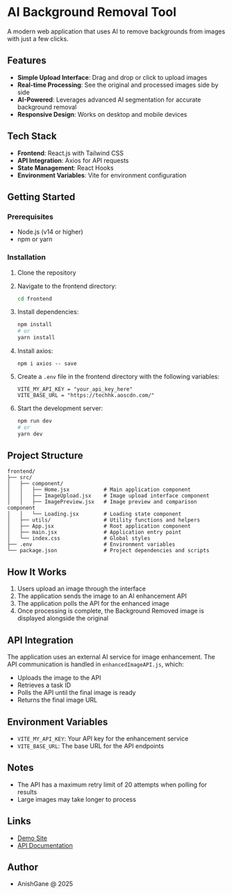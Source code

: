 # AI Background Removal Tool

A modern web application that uses AI to remove backgrounds from images with just a few clicks.

## Features

- **Simple Upload Interface**: Drag and drop or click to upload images
- **Real-time Processing**: See the original and processed images side by side
- **AI-Powered**: Leverages advanced AI segmentation for accurate background removal
- **Responsive Design**: Works on desktop and mobile devices

## Tech Stack

- **Frontend**: React.js with Tailwind CSS
- **API Integration**: Axios for API requests
- **State Management**: React Hooks
- **Environment Variables**: Vite for environment configuration

## Getting Started

### Prerequisites

- Node.js (v14 or higher)
- npm or yarn

### Installation

1. Clone the repository
2. Navigate to the frontend directory:
   ```bash
   cd frontend
   ```

3. Install dependencies:
   ```bash
   npm install
   # or
   yarn install
   ```

4. Install axios:
   ```
   npm i axios -- save
   ```

5. Create a `.env` file in the frontend directory with the following variables:
   ```
   VITE_MY_API_KEY = "your_api_key_here"
   VITE_BASE_URL = "https://techhk.aoscdn.com/"
   ```

6. Start the development server:
   ```bash
   npm run dev
   # or
   yarn dev
   ```

## Project Structure

```
frontend/
├── src/
│   ├── component/
│   │   ├── Home.jsx           # Main application component
│   │   ├── ImageUpload.jsx    # Image upload interface component
│   │   ├── ImagePreview.jsx   # Image preview and comparison component
│   │   └── Loading.jsx        # Loading state component
│   ├── utils/                 # Utility functions and helpers
│   ├── App.jsx                # Root application component
│   ├── main.jsx               # Application entry point
│   └── index.css              # Global styles
├── .env                       # Environment variables
└── package.json               # Project dependencies and scripts
```

## How It Works

1. Users upload an image through the interface
2. The application sends the image to an AI enhancement API
3. The application polls the API for the enhanced image
4. Once processing is complete, the Background Removed image is displayed alongside the original

## API Integration

The application uses an external AI service for image enhancement. The API communication is handled in `enhancedImageAPI.js`, which:
- Uploads the image to the API
- Retrieves a task ID
- Polls the API until the final image is ready
- Returns the final image URL

## Environment Variables

- `VITE_MY_API_KEY`: Your API key for the enhancement service
- `VITE_BASE_URL`: The base URL for the API endpoints

## Notes

- The API has a maximum retry limit of 20 attempts when polling for results
- Large images may take longer to process

## Links

- [Demo Site](https://ai-image-enhancer-1oli.onrender.com/)
- [API Documentation](https://picwish.com/background-removal-api-doc)

## Author

- AnishGane @ 2025
